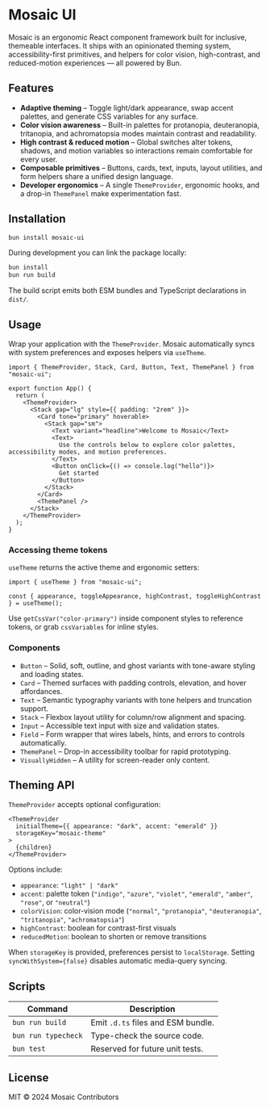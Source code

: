 # Mosaic UI

Mosaic is an ergonomic React component framework built for inclusive, themeable interfaces. It ships with an opinionated theming system, accessibility-first primitives, and helpers for color vision, high-contrast, and reduced-motion experiences — all powered by Bun.

## Features

- **Adaptive theming** – Toggle light/dark appearance, swap accent palettes, and generate CSS variables for any surface.
- **Color vision awareness** – Built-in palettes for protanopia, deuteranopia, tritanopia, and achromatopsia modes maintain contrast and readability.
- **High contrast & reduced motion** – Global switches alter tokens, shadows, and motion variables so interactions remain comfortable for every user.
- **Composable primitives** – Buttons, cards, text, inputs, layout utilities, and form helpers share a unified design language.
- **Developer ergonomics** – A single `ThemeProvider`, ergonomic hooks, and a drop-in `ThemePanel` make experimentation fast.

## Installation

```bash
bun install mosaic-ui
```

During development you can link the package locally:

```bash
bun install
bun run build
```

The build script emits both ESM bundles and TypeScript declarations in `dist/`.

## Usage

Wrap your application with the `ThemeProvider`. Mosaic automatically syncs with system preferences and exposes helpers via `useTheme`.

```tsx
import { ThemeProvider, Stack, Card, Button, Text, ThemePanel } from "mosaic-ui";

export function App() {
  return (
    <ThemeProvider>
      <Stack gap="lg" style={{ padding: "2rem" }}>
        <Card tone="primary" hoverable>
          <Stack gap="sm">
            <Text variant="headline">Welcome to Mosaic</Text>
            <Text>
              Use the controls below to explore color palettes, accessibility modes, and motion preferences.
            </Text>
            <Button onClick={() => console.log("hello")}>
              Get started
            </Button>
          </Stack>
        </Card>
        <ThemePanel />
      </Stack>
    </ThemeProvider>
  );
}
```

### Accessing theme tokens

`useTheme` returns the active theme and ergonomic setters:

```tsx
import { useTheme } from "mosaic-ui";

const { appearance, toggleAppearance, highContrast, toggleHighContrast } = useTheme();
```

Use `getCssVar("color-primary")` inside component styles to reference tokens, or grab `cssVariables` for inline styles.

### Components

- `Button` – Solid, soft, outline, and ghost variants with tone-aware styling and loading states.
- `Card` – Themed surfaces with padding controls, elevation, and hover affordances.
- `Text` – Semantic typography variants with tone helpers and truncation support.
- `Stack` – Flexbox layout utility for column/row alignment and spacing.
- `Input` – Accessible text input with size and validation states.
- `Field` – Form wrapper that wires labels, hints, and errors to controls automatically.
- `ThemePanel` – Drop-in accessibility toolbar for rapid prototyping.
- `VisuallyHidden` – A utility for screen-reader only content.

## Theming API

`ThemeProvider` accepts optional configuration:

```tsx
<ThemeProvider
  initialTheme={{ appearance: "dark", accent: "emerald" }}
  storageKey="mosaic-theme"
>
  {children}
</ThemeProvider>
```

Options include:

- `appearance`: `"light" | "dark"`
- `accent`: palette token (`"indigo"`, `"azure"`, `"violet"`, `"emerald"`, `"amber"`, `"rose"`, or `"neutral"`)
- `colorVision`: color-vision mode (`"normal"`, `"protanopia"`, `"deuteranopia"`, `"tritanopia"`, `"achromatopsia"`)
- `highContrast`: boolean for contrast-first visuals
- `reducedMotion`: boolean to shorten or remove transitions

When `storageKey` is provided, preferences persist to `localStorage`. Setting `syncWithSystem={false}` disables automatic media-query syncing.

## Scripts

| Command              | Description                          |
| -------------------- | ------------------------------------ |
| `bun run build`      | Emit `.d.ts` files and ESM bundle.   |
| `bun run typecheck`  | Type-check the source code.          |
| `bun test`           | Reserved for future unit tests.      |

## License

MIT © 2024 Mosaic Contributors
